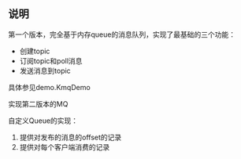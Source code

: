 ## 说明

第一个版本，完全基于内存queue的消息队列，实现了最基础的三个功能：

- 创建topic
- 订阅topic和poll消息
- 发送消息到topic

具体参见demo.KmqDemo


实现第二版本的MQ

自定义Queue的实现：

1. 提供对发布的消息的offset的记录
2. 提供对每个客户端消费的记录